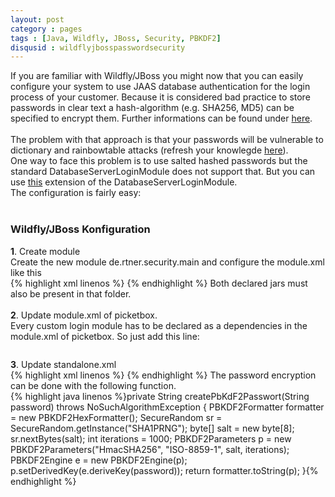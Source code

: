 ```yaml
---
layout: post
category : pages
tags : [Java, Wildfly, JBoss, Security, PBKDF2]
disqusid : wildflyjbosspasswordsecurity
---
```


<div>
    If you are familiar with Wildfly/JBoss you might now that you can easily configure your system to use JAAS database authentication  for the login process of your customer. Because it is considered bad practice to store passwords in clear text a hash-algorithm (e.g. SHA256, MD5) can be specified to encrypt them. Further informations can be found under&nbsp;<a href="https://docs.jboss.org/author/display/WFLY8/Security+subsystem+configuration">here</a>.</div>
<div>
    <br /></div>
<div>
    The problem with that approach is that your passwords will be vulnerable to dictionary and rainbowtable attacks (refresh your knowlegde&nbsp;<a href="http://netsecurity.about.com/od/hackertools/a/Rainbow-Tables.htm">here</a>).</div>
<div>
    One way to face this problem is to use salted hashed passwords but the standard DatabaseServerLoginModule does not support that. But you can use <a href="http://www.rtner.de/software/PBKDF2.html">this</a>&nbsp;extension of the DatabaseServerLoginModule.</div>
<div>
    The configuration is fairly easy:</div>
<div>
    <br /></div>
<h3>
    Wildfly/JBoss Konfiguration</h3>
<div>
    <b>1</b>. Create module</div>
<div>
    Create the new module de.rtner.security.main and configure the module.xml like this</div>
<div>
{% highlight xml linenos %}
<?xml version="1.0" encoding="UTF-8"?>
<module xmlns="urn:jboss:module:1.1" name="de.rtner.security">
    <resources>
        <resource-root path="PBKDF2-1.0.4.jar"/>
        <resource-root path="SaltedDatabaseLoginModule-1.0.4.jar"/>
    </resources>
   <dependencies>
        <module name="javax.api"/>
        <module name="javax.servlet.api"/>
        <module name="org.jboss.as.web-common"/>
        <module name="org.jboss.logging"/>
        <module name="org.picketbox"/>
        <module name="sun.jdk"/>
    </dependencies>
</module>
{% endhighlight %}
    Both declared jars must also be present in that folder.</div>
<div>
    <br /></div>
<div>
    <b>2</b>. Update module.xml of picketbox.</div>
<div>
    Every custom login module has to be declared as a dependencies in the module.xml of picketbox. So just add this line:<br />
    <pre><module name="de.rtner.security"/></pre>
</div>
<div>
    <b>3</b>. Update standalone.xml</div>
{% highlight xml linenos %}
<login-module code="de.rtner.security.auth.spi.SaltedDatabaseServerLoginModule" flag="required" module="de.rtner.security">
 <module-option name="dsJndiName" value="java:jboss/datasources/ExampleDS"/>
 <module-option name="principalsQuery" value="select password from User where login=?"/>
 <module-option name="rolesQuery" value="select role, 'Roles' from UserRole where login=?"/>
 <module-option name="hmacAlgorithm" value="HMacSHA256"/>
 <module-option name="formatter" value="de.rtner.security.auth.spi.PBKDF2HexFormatter"/>
 <module-option name="engine" value="de.rtner.security.auth.spi.PBKDF2Engine"/>
 <module-option name="engine-parameters" value="de.rtner.security.auth.spi.PBKDF2Parameters"/>
</login-module>
{% endhighlight %}
The password encryption can be done with the following function.
<br />
<div>
{% highlight java linenos %}private String createPbKdF2Passwort(String password) throws NoSuchAlgorithmException
{
 PBKDF2Formatter formatter = new PBKDF2HexFormatter();
 SecureRandom sr = SecureRandom.getInstance("SHA1PRNG");
 byte[] salt = new byte[8];
 sr.nextBytes(salt);
 int iterations = 1000;
 PBKDF2Parameters p = new PBKDF2Parameters("HmacSHA256", "ISO-8859-1", salt, iterations);
 PBKDF2Engine e = new PBKDF2Engine(p);
 p.setDerivedKey(e.deriveKey(password));
 return formatter.toString(p);
}{% endhighlight %}